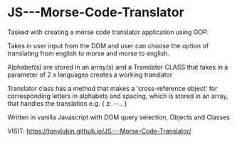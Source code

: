 # JS---Morse-Code-Translator

Tasked with creating a morse code translator application using OOP.

Takes in user input from the DOM and user can choose the option of translating from english to morse and morse to english.

Alphabet(s) are stored in an array(s) and a Translator CLASS that takes in a parameter of 2 x languages creates a working translator

Translator class has a method that makes a 'cross-reference object' for corresponding letters in alphabets and spacing, which is stored in an array, that
handles the translation e.g. { z: --.. }

Written in vanilla Javascript with DOM query selection, Objects and Classes

VISIT:  https://tonylubin.github.io/JS---Morse-Code-Translator/


